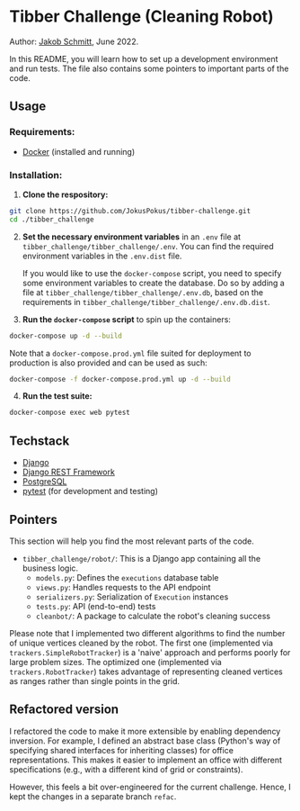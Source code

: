 # Tibber Challenge (Cleaning Robot)

Author: [Jakob Schmitt](https://www.linkedin.com/in/jakob-schmitt/), June 2022.

In this README, you will learn how to set up a development environment and
run tests. The file also contains some pointers to important parts of the code.

## Usage

### Requirements:
* [Docker](https://docs.docker.com/get-docker/) (installed and running)

### Installation:
1. **Clone the respository:**
```zsh
git clone https://github.com/JokusPokus/tibber-challenge.git
cd ./tibber_challenge
```

2. **Set the necessary environment variables** in an `.env` file at `tibber_challenge/tibber_challenge/.env`.
You can find the required environment variables in the `.env.dist` file.

    If you would like to use the `docker-compose` script, you need to specify
some environment variables to create the database. Do so by adding a file
at `tibber_challenge/tibber_challenge/.env.db`, based on the requirements 
in `tibber_challenge/tibber_challenge/.env.db.dist`.


3. **Run the `docker-compose` script** to spin up the containers:
```zsh
docker-compose up -d --build
```

Note that a `docker-compose.prod.yml` file suited for deployment to production is
also provided and can be used as such:
```zsh
docker-compose -f docker-compose.prod.yml up -d --build
```


4. **Run the test suite:**
```zsh
docker-compose exec web pytest
```


## Techstack
- [Django](https://www.djangoproject.com/)
- [Django REST Framework](https://www.django-rest-framework.org/)
- [PostgreSQL](https://www.postgresql.org/)
- [pytest](https://docs.pytest.org/en/6.2.x/) (for development and testing)


## Pointers
This section will help you find the most relevant parts of the code.

* `tibber_challenge/robot/`: This is a Django app containing all the business logic.
  * `models.py`: Defines the `executions` database table
  * `views.py`: Handles requests to the API endpoint
  * `serializers.py`: Serialization of `Execution` instances
  * `tests.py`: API (end-to-end) tests
  * `cleanbot/`: A package to calculate the robot's cleaning success

Please note that I implemented two different algorithms to find the number
of unique vertices cleaned by the robot. The first one (implemented
via `trackers.SimpleRobotTracker`) is a 'naive' approach and performs
poorly for large problem sizes. The optimized one (implemented via 
`trackers.RobotTracker`) takes advantage of representing cleaned vertices as
ranges rather than single points in the grid.


## Refactored version
I refactored the code to make it more extensible by enabling dependency
inversion. For example, I defined an abstract base class (Python's way of specifying
shared interfaces for inheriting classes) for office representations. This 
makes it easier to implement an office with different specifications (e.g., 
with a different kind of grid or constraints).

However, this feels a bit over-engineered for the current challenge. Hence, 
I kept the changes in a separate branch `refac`.